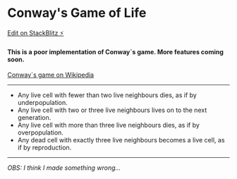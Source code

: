 # Conway's Game of Life

[Edit on StackBlitz ⚡️](https://stackblitz.com/edit/web-platform-omsm9q)

#### This is a poor implementation of Conway`s game. More features coming soon.

[Conway`s game on Wikipedia](https://en.wikipedia.org/wiki/Conway%27s_Game_of_Life)

---

- Any live cell with fewer than two live neighbours dies, as if by underpopulation.
- Any live cell with two or three live neighbours lives on to the next generation.
- Any live cell with more than three live neighbours dies, as if by overpopulation.
- Any dead cell with exactly three live neighbours becomes a live cell, as if by reproduction.

---

_OBS: I think I made something wrong..._
